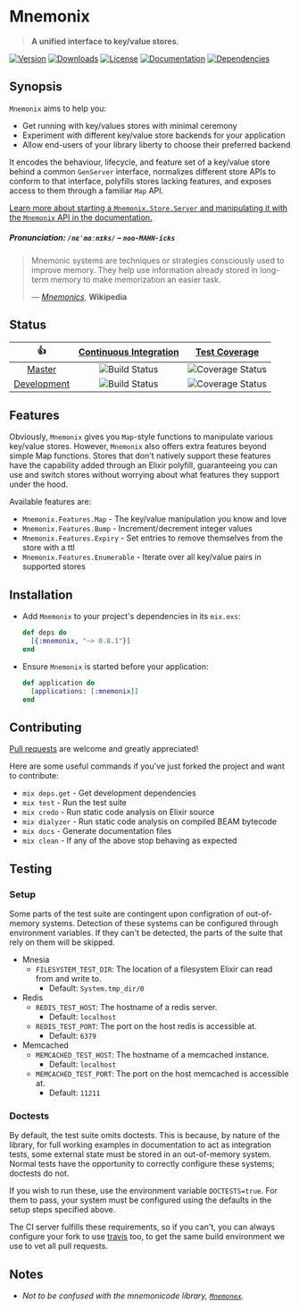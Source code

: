 Mnemonix
========

> **A unified interface to key/value stores.**

[hex]: https://hex.pm/packages/mnemonix
[hex-version-badge]:   https://img.shields.io/hexpm/v/mnemonix.svg?maxAge=86400&style=flat-square
[hex-downloads-badge]: https://img.shields.io/hexpm/dt/mnemonix.svg?maxAge=86400&style=flat-square
[hex-license-badge]:   https://img.shields.io/badge/license-MIT-7D26CD.svg?maxAge=86400&style=flat-square

[docs]: https://inch-ci.org/github/christhekeele/mnemonix
[docs-badge]: https://inch-ci.org/github/christhekeele/mnemonix.svg?branch=master&style=flat-square

[deps]: https://beta.hexfaktor.org/github/christhekeele/mnemonix
[deps-badge]: https://beta.hexfaktor.org/badge/all/github/christhekeele/mnemonix.svg?branch=master&style=flat-square

[![Version][hex-version-badge]][hex]
[![Downloads][hex-downloads-badge]][hex]
[![License][hex-license-badge]][hex]
[![Documentation][docs-badge]][docs]
[![Dependencies][deps-badge]][deps]

## Synopsis

`Mnemonix` aims to help you:

  - Get running with key/values stores with minimal ceremony
  - Experiment with different key/value store backends for your application
  - Allow end-users of your library liberty to choose their preferred backend

It encodes the behaviour, lifecycle, and feature set of a key/value store behind a common `GenServer` interface, normalizes different store APIs to conform to that interface, polyfills stores lacking features, and exposes access to them through a familiar `Map` API.

[Learn more about starting a `Mnemonix.Store.Server` and manipulating it with the `Mnemonix` API in the documentation.](https://hexdocs.pm/mnemonix/index.html)

##### Pronunciation: **`/nɛˈmɑːnɪks/`** – *`noo-MAHN-icks`*

> Mnemonic systems are techniques or strategies consciously used to improve memory. They help use information already stored in long-term memory to make memorization an easier task.
>
> — *[Mnemonics](https://en.wikipedia.org/wiki/Mnemonic)*, **Wikipedia**

## Status

|         :thumbsup:         |  [Continuous Integration][status]   |        [Test Coverage][coverage]         |
|:--------------------------:|:-----------------------------------:|:----------------------------------------:|
|      [Master][master]      |   ![Build Status][master-status]    |   ![Coverage Status][master-coverage]    |
| [Development][development] | ![Build Status][development-status] | ![Coverage Status][development-coverage] |

[status]: https://travis-ci.org/christhekeele/mnemonix
[coverage]: https://coveralls.io/github/christhekeele/mnemonix

[master]: https://github.com/christhekeele/mnemonix/tree/master
[master-status]: https://img.shields.io/travis/christhekeele/mnemonix/master.svg?maxAge=86400&style=flat-square
[master-coverage]: https://img.shields.io/coveralls/christhekeele/mnemonix/master.svg?maxAge=86400&style=flat-square

[development]: https://github.com/christhekeele/mnemonix/tree/development
[development-status]: https://img.shields.io/travis/christhekeele/mnemonix/development.svg?maxAge=86400&style=flat-square
[development-coverage]: https://img.shields.io/coveralls/christhekeele/mnemonix/development.svg?maxAge=86400&style=flat-square

## Features

Obviously, `Mnemonix` gives you `Map`-style functions to manipulate various key/value stores. However, `Mnemonix` also offers extra features beyond simple Map functions. Stores that don't natively support these features have the capability added through an Elixir polyfill, guaranteeing you can use and switch stores without worrying about what features they support under the hood.

Available features are:

- `Mnemonix.Features.Map` - The key/value manipulation you know and love
- `Mnemonix.Features.Bump` - Increment/decrement integer values
- `Mnemonix.Features.Expiry` - Set entries to remove themselves from the store with a ttl
- `Mnemonix.Features.Enumerable` - Iterate over all key/value pairs in supported stores

## Installation

- Add `Mnemonix` to your project's dependencies in its `mix.exs`:

  ```elixir
  def deps do
    [{:mnemonix, "~> 0.8.1"}]
  end
  ```

- Ensure `Mnemonix` is started before your application:

  ```elixir
  def application do
    [applications: [:mnemonix]]
  end
  ```

## Contributing

[Pull requests](https://github.com/christhekeele/mnemonix/pulls) are welcome and greatly appreciated!

Here are some useful commands if you've just forked the project and want to contribute:

- `mix deps.get` - Get development dependencies
- `mix test` - Run the test suite
- `mix credo` - Run static code analysis on Elixir source
- `mix dialyzer` - Run static code analysis on compiled BEAM bytecode
- `mix docs` - Generate documentation files
- `mix clean` - If any of the above stop behaving as expected

Testing
-------

### Setup

Some parts of the test suite are contingent upon configration of out-of-memory systems. Detection of these systems can be configured through environment variables. If they can't be detected, the parts of the suite that rely on them will be skipped.

- Mnesia
  - `FILESYSTEM_TEST_DIR`: The location of a filesystem Elixir can read from and write to. 
    - Default: `System.tmp_dir/0`
- Redis
  - `REDIS_TEST_HOST`: The hostname of a redis server. 
    - Default: `localhost`
  - `REDIS_TEST_PORT`: The port on the host redis is accessible at. 
    - Default: `6379`
- Memcached
  - `MEMCACHED_TEST_HOST`: The hostname of a memcached instance. 
    - Default: `localhost`
  - `MEMCACHED_TEST_PORT`: The port on the host memcached is accessible at. 
    - Default: `11211`

### Doctests

By default, the test suite omits doctests. This is because, by nature of the library, for full working examples in documentation to act as integration tests, some external state must be stored in an out-of-memory system. Normal tests have the opportunity to correctly configure these systems; doctests do not.

If you wish to run these, use the environment variable `DOCTESTS=true`. For them to pass, your system must be configured using the defaults in the setup steps specified above.

The CI server fulfills these requirements, so if you can't, you can always configure your fork to use [travis](https://travis-ci.org) too, to get the same build environment we use to vet all pull requests.

Notes
-----

- *Not to be confused with the mnemonicode library, [`Mnemonex`](https://github.com/mwmiller/mnemonex).*